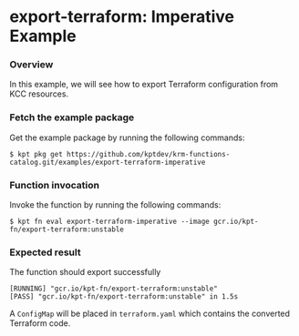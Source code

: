 # export-terraform: Imperative Example

### Overview

In this example, we will see how to export Terraform configuration from KCC resources.

### Fetch the example package

Get the example package by running the following commands:

```shell
$ kpt pkg get https://github.com/kptdev/krm-functions-catalog.git/examples/export-terraform-imperative
```

### Function invocation

Invoke the function by running the following commands:

```shell
$ kpt fn eval export-terraform-imperative --image gcr.io/kpt-fn/export-terraform:unstable
```

### Expected result
The function should export successfully
```shell
[RUNNING] "gcr.io/kpt-fn/export-terraform:unstable"
[PASS] "gcr.io/kpt-fn/export-terraform:unstable" in 1.5s
```

A `ConfigMap` will be placed in `terraform.yaml` which contains the converted Terraform code.
